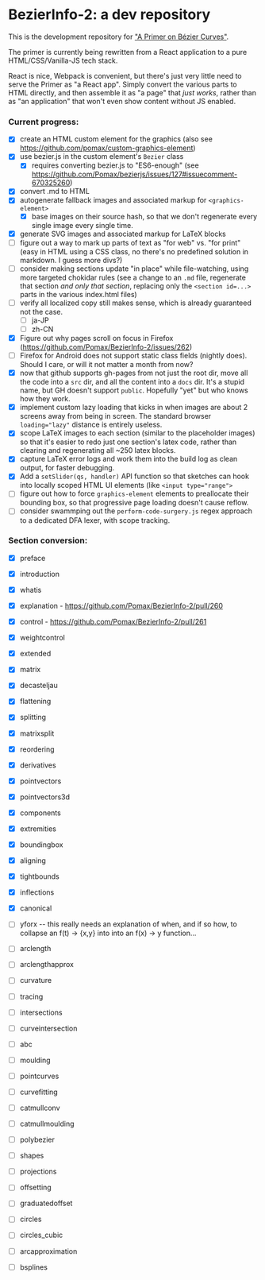 # BezierInfo-2: a dev repository

This is the development repository for ["A Primer on Bézier Curves"](https://pomax.github.io.bezierinfo).

The primer is currently being rewritten from a React application to a pure HTML/CSS/Vanilla-JS tech stack.

React is nice, Webpack is convenient, but there's just very little need to serve the Primer as "a React app". Simply convert the various parts to HTML directly, and then assemble it as "a page" that _just works_, rather than as "an application" that won't even show content without JS enabled.

### Current progress:

- [x] create an HTML custom element for the graphics (also see https://github.com/pomax/custom-graphics-element)
- [x] use bezier.js in the custom element's `Bezier` class
  - [x] requires converting bezier.js to "ES6-enough" (see https://github.com/Pomax/bezierjs/issues/127#issuecomment-670325260)
- [x] convert .md to HTML
- [x] autogenerate fallback images and associated markup for `<graphics-element>`
  - [x] base images on their source hash, so that we don't regenerate every single image every single time.
- [x] generate SVG images and associated markup for LaTeX blocks
- [ ] figure out a way to mark up parts of text as "for web" vs. "for print" (easy in HTML using a CSS class, no there's no predefined solution in markdown. I guess more divs?)
- [ ] consider making sections update "in place" while file-watching, using more targeted chokidar rules (see a change to an `.md` file, regenerate that section _and only that section_, replacing only the `<section id=...>` parts in the various index.html files)
- [ ] verify all localized copy still makes sense, which is already guaranteed not the case.
  - [ ] ja-JP
  - [ ] zh-CN
- [x] Figure out why pages scroll on focus in Firefox (https://github.com/Pomax/BezierInfo-2/issues/262)
- [ ] Firefox for Android does not support static class fields (nightly does). Should I care, or will it not matter a month from now?
- [x] now that github supports gh-pages from not just the root dir, move all the code into a `src` dir, and all the content into a `docs` dir. It's a stupid name, but GH doesn't support `public`. Hopefully "yet" but who knows how they work.
- [x] implement custom lazy loading that kicks in when images are about 2 screens away from being in screen. The standard browser `loading="lazy"` distance is entirely useless.
- [x] scope LaTeX images to each section (similar to the placeholder images) so that it's easier to redo just one section's latex code, rather than clearing and regenerating all ~250 latex blocks.
- [x] capture LaTeX error logs and work them into the build log as clean output, for faster debugging.
- [x] Add a `setSlider(qs, handler)` API function so that sketches can hook into locally scoped HTML UI elements (like `<input type="range">`
- [ ] figure out how to force `graphics-element` elements to preallocate their bounding box, so that progressive page loading doesn't cause reflow.
- [ ] consider swammping out the `perform-code-surgery.js` regex approach to a dedicated DFA lexer, with scope tracking.

### Section conversion:

- [x] preface
- [x] introduction
- [x] whatis
- [x] explanation - https://github.com/Pomax/BezierInfo-2/pull/260
- [x] control - https://github.com/Pomax/BezierInfo-2/pull/261
- [x] weightcontrol
- [x] extended
- [x] matrix
- [x] decasteljau
- [x] flattening
- [x] splitting
- [x] matrixsplit
- [x] reordering
- [x] derivatives
- [x] pointvectors
- [x] pointvectors3d
- [x] components
- [x] extremities
- [x] boundingbox
- [x] aligning
- [x] tightbounds
- [x] inflections
- [x] canonical
- [ ] yforx -- this really needs an explanation of when, and if so how, to collapse an f(t) -> {x,y} into into an f(x) -> y function...
- [ ] arclength
- [ ] arclengthapprox
- [ ] curvature
- [ ] tracing
- [ ] intersections
- [ ] curveintersection
- [ ] abc
- [ ] moulding
- [ ] pointcurves
- [ ] curvefitting
- [ ] catmullconv
- [ ] catmullmoulding
- [ ] polybezier
- [ ] shapes
- [ ] projections
- [ ] offsetting
- [ ] graduatedoffset
- [ ] circles
- [ ] circles_cubic
- [ ] arcapproximation
- [ ] bsplines
  
